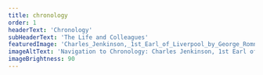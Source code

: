 ```yaml
---
title: chronology
order: 1
headerText: 'Chronology'
subHeaderText: 'The Life and Colleagues'
featuredImage: 'Charles_Jenkinson,_1st_Earl_of_Liverpool_by_George_Romney.jpg'
imageAltText: 'Navigation to Chronology: Charles Jenkinson, 1st Earl of Liverpool by George Romney'
imageBrightness: 90
---
```

